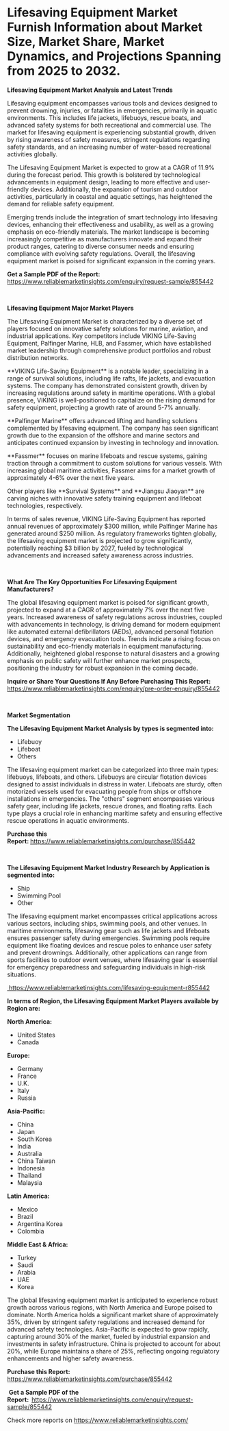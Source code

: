 <p><h1>Lifesaving Equipment Market Furnish Information about Market Size, Market Share, Market Dynamics, and Projections Spanning from 2025 to 2032.</h1></p><p><strong>Lifesaving Equipment Market Analysis and Latest Trends</strong></p>
<p><p>Lifesaving equipment encompasses various tools and devices designed to prevent drowning, injuries, or fatalities in emergencies, primarily in aquatic environments. This includes life jackets, lifebuoys, rescue boats, and advanced safety systems for both recreational and commercial use. The market for lifesaving equipment is experiencing substantial growth, driven by rising awareness of safety measures, stringent regulations regarding safety standards, and an increasing number of water-based recreational activities globally.</p><p>The Lifesaving Equipment Market is expected to grow at a CAGR of 11.9% during the forecast period. This growth is bolstered by technological advancements in equipment design, leading to more effective and user-friendly devices. Additionally, the expansion of tourism and outdoor activities, particularly in coastal and aquatic settings, has heightened the demand for reliable safety equipment. </p><p>Emerging trends include the integration of smart technology into lifesaving devices, enhancing their effectiveness and usability, as well as a growing emphasis on eco-friendly materials. The market landscape is becoming increasingly competitive as manufacturers innovate and expand their product ranges, catering to diverse consumer needs and ensuring compliance with evolving safety regulations. Overall, the lifesaving equipment market is poised for significant expansion in the coming years.</p></p>
<p><strong>Get a Sample PDF of the Report:&nbsp;</strong> <a href="https://www.reliablemarketinsights.com/enquiry/request-sample/855442?utm_campaign=2347&utm_medium=2&utm_source=Github&utm_content=ia&utm_term=08022025&utm_id=lifesaving-equipment">https://www.reliablemarketinsights.com/enquiry/request-sample/855442</a></p>
<p>&nbsp;</p>
<p><strong>Lifesaving Equipment Major Market Players</strong></p>
<p><p>The Lifesaving Equipment Market is characterized by a diverse set of players focused on innovative safety solutions for marine, aviation, and industrial applications. Key competitors include VIKING Life-Saving Equipment, Palfinger Marine, HLB, and Fassmer, which have established market leadership through comprehensive product portfolios and robust distribution networks.</p><p>**VIKING Life-Saving Equipment** is a notable leader, specializing in a range of survival solutions, including life rafts, life jackets, and evacuation systems. The company has demonstrated consistent growth, driven by increasing regulations around safety in maritime operations. With a global presence, VIKING is well-positioned to capitalize on the rising demand for safety equipment, projecting a growth rate of around 5-7% annually.</p><p>**Palfinger Marine** offers advanced lifting and handling solutions complemented by lifesaving equipment. The company has seen significant growth due to the expansion of the offshore and marine sectors and anticipates continued expansion by investing in technology and innovation.</p><p>**Fassmer** focuses on marine lifeboats and rescue systems, gaining traction through a commitment to custom solutions for various vessels. With increasing global maritime activities, Fassmer aims for a market growth of approximately 4-6% over the next five years.</p><p>Other players like **Survival Systems** and **Jiangsu Jiaoyan** are carving niches with innovative safety training equipment and lifeboat technologies, respectively. </p><p>In terms of sales revenue, VIKING Life-Saving Equipment has reported annual revenues of approximately $300 million, while Palfinger Marine has generated around $250 million. As regulatory frameworks tighten globally, the lifesaving equipment market is projected to grow significantly, potentially reaching $3 billion by 2027, fueled by technological advancements and increased safety awareness across industries.</p></p>
<p>&nbsp;</p>
<p><strong>What Are The Key Opportunities For Lifesaving Equipment Manufacturers?</strong></p>
<p><p>The global lifesaving equipment market is poised for significant growth, projected to expand at a CAGR of approximately 7% over the next five years. Increased awareness of safety regulations across industries, coupled with advancements in technology, is driving demand for modern equipment like automated external defibrillators (AEDs), advanced personal flotation devices, and emergency evacuation tools. Trends indicate a rising focus on sustainability and eco-friendly materials in equipment manufacturing. Additionally, heightened global response to natural disasters and a growing emphasis on public safety will further enhance market prospects, positioning the industry for robust expansion in the coming decade.</p></p>
<p><strong>Inquire or Share Your Questions If Any Before Purchasing This Report:</strong> <a href="https://www.reliablemarketinsights.com/enquiry/pre-order-enquiry/855442?utm_campaign=2347&utm_medium=2&utm_source=Github&utm_content=ia&utm_term=08022025&utm_id=lifesaving-equipment">https://www.reliablemarketinsights.com/enquiry/pre-order-enquiry/855442</a></p>
<p>&nbsp;</p>
<p><strong>Market Segmentation</strong></p>
<p><strong>The Lifesaving Equipment Market Analysis by types is segmented into:</strong></p>
<p><ul><li>Lifebuoy</li><li>Lifeboat</li><li>Others</li></ul></p>
<p><p>The lifesaving equipment market can be categorized into three main types: lifebuoys, lifeboats, and others. Lifebuoys are circular flotation devices designed to assist individuals in distress in water. Lifeboats are sturdy, often motorized vessels used for evacuating people from ships or offshore installations in emergencies. The "others" segment encompasses various safety gear, including life jackets, rescue drones, and floating rafts. Each type plays a crucial role in enhancing maritime safety and ensuring effective rescue operations in aquatic environments.</p></p>
<p><strong>Purchase this Report:&nbsp;</strong><a href="https://www.reliablemarketinsights.com/purchase/855442?utm_campaign=2347&utm_medium=2&utm_source=Github&utm_content=ia&utm_term=08022025&utm_id=lifesaving-equipment">https://www.reliablemarketinsights.com/purchase/855442</a></p>
<p>&nbsp;</p>
<p><strong>The Lifesaving Equipment Market Industry Research by Application is segmented into:</strong></p>
<p><ul><li>Ship</li><li>Swimming Pool</li><li>Other</li></ul></p>
<p><p>The lifesaving equipment market encompasses critical applications across various sectors, including ships, swimming pools, and other venues. In maritime environments, lifesaving gear such as life jackets and lifeboats ensures passenger safety during emergencies. Swimming pools require equipment like floating devices and rescue poles to enhance user safety and prevent drownings. Additionally, other applications can range from sports facilities to outdoor event venues, where lifesaving gear is essential for emergency preparedness and safeguarding individuals in high-risk situations.</p></p>
<p><a href="https://www.reliablemarketinsights.com/lifesaving-equipment-r855442?utm_campaign=2347&utm_medium=2&utm_source=Github&utm_content=ia&utm_term=08022025&utm_id=lifesaving-equipment">&nbsp;https://www.reliablemarketinsights.com/lifesaving-equipment-r855442</a></p>
<p><strong>In terms of Region, the Lifesaving Equipment Market Players available by Region are:</strong></p>
<p>
    <p> <strong> North America: </strong>
        <ul>
            <li>United States</li>
            <li>Canada</li>
        </ul>
        </p> 
    <p> <strong> Europe: </strong>
        <ul>
            <li>Germany</li>
            <li>France</li>
            <li>U.K.</li>
            <li>Italy</li>
            <li>Russia</li>
        </ul>
        </p> 
    <p> <strong> Asia-Pacific: </strong>
        <ul>
            <li>China</li>
            <li>Japan</li>
            <li>South Korea</li>
            <li>India</li>
            <li>Australia</li>
            <li>China Taiwan</li>
            <li>Indonesia</li>
            <li>Thailand</li>
            <li>Malaysia</li>
        </ul>
        </p> 
    <p> <strong> Latin America: </strong>
        <ul>
            <li>Mexico</li>
            <li>Brazil</li>
            <li>Argentina Korea</li>
            <li>Colombia</li>
        </ul>
        </p> 
    <p> <strong> Middle East & Africa: </strong>
        <ul>
            <li>Turkey</li>
            <li>Saudi</li>
            <li>Arabia</li>
            <li>UAE</li>
            <li>Korea</li>
        </ul>
    </p>
    </p>
<p><p>The global lifesaving equipment market is anticipated to experience robust growth across various regions, with North America and Europe poised to dominate. North America holds a significant market share of approximately 35%, driven by stringent safety regulations and increased demand for advanced safety technologies. Asia-Pacific is expected to grow rapidly, capturing around 30% of the market, fueled by industrial expansion and investments in safety infrastructure. China is projected to account for about 20%, while Europe maintains a share of 25%, reflecting ongoing regulatory enhancements and higher safety awareness.</p></p>
<p><strong>Purchase this Report: </strong><a href="https://www.reliablemarketinsights.com/purchase/855442?utm_campaign=2347&utm_medium=2&utm_source=Github&utm_content=ia&utm_term=08022025&utm_id=lifesaving-equipment">https://www.reliablemarketinsights.com/purchase/855442</a></p>
<p>&nbsp;<strong>Get a Sample PDF of the Report:&nbsp;&nbsp;</strong><a href="https://www.reliablemarketinsights.com/enquiry/request-sample/855442?utm_campaign=2347&utm_medium=2&utm_source=Github&utm_content=ia&utm_term=08022025&utm_id=lifesaving-equipment">https://www.reliablemarketinsights.com/enquiry/request-sample/855442</a></p>
<p><strong></strong></p>
<p>Check more reports on <a href="https://www.reliablemarketinsights.com/?utm_campaign=2347&utm_medium=2&utm_source=Github&utm_content=ia&utm_term=08022025&utm_id=lifesaving-equipment">https://www.reliablemarketinsights.com/</a></p>